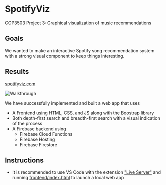 # SpotifyViz

COP3503 Project 3: Graphical visualization of music recommendations  

## Goals

We wanted to make an interactive Spotify song recommendation system with a strong visual component to keep things interesting.

## Results

[spotifyviz.com](http://spotifyviz.com)

![Walkthrough](/media/spotifyVizWalkthrough.gif)

We have successfully implemented and built a web app that uses

- A Frontend using HTML, CSS, and JS along with the Boostrap library
- Both depth-first search and breadth-first search with a visual indication of the process
- A Firebase backend using
  - Firebase Cloud Functions
  - Firebase Hosting
  - Firebase Firestore
 
## Instructions
- It is recommended to use VS Code with the extension ["Live Server"](https://marketplace.visualstudio.com/items?itemName=ritwickdey.LiveServer) and running [frontend/index.html](https://github.com/Camnewb/SpotifyViz/blob/master/frontend/index.html) to launch a local web app
 
